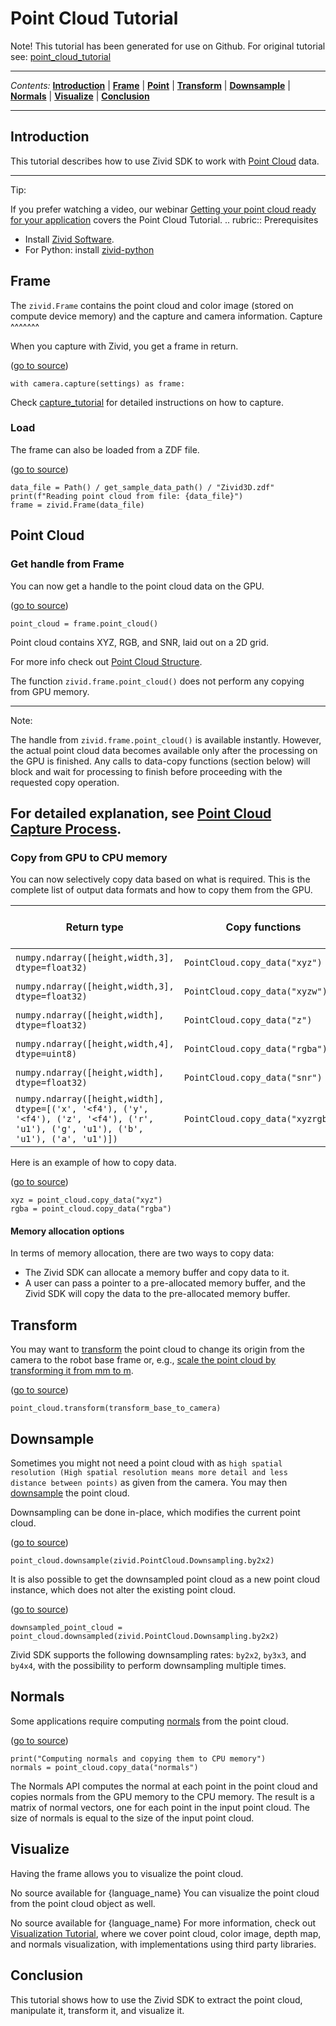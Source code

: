 # Point Cloud Tutorial

Note\! This tutorial has been generated for use on Github. For original
tutorial see:
[point\_cloud\_tutorial](https://support.zivid.com/latest/academy/applications/point-cloud-tutorial.html)



---

*Contents:*
[**Introduction**](#Introduction) |
[**Frame**](#Frame) |
[**Point**](#Point-Cloud) |
[**Transform**](#Transform) |
[**Downsample**](#Downsample) |
[**Normals**](#Normals) |
[**Visualize**](#Visualize) |
[**Conclusion**](#Conclusion)

---



## Introduction

This tutorial describes how to use Zivid SDK to work with [Point
Cloud](https://support.zivid.com/latest//reference-articles/point-cloud-structure-and-output-formats.html)
data.

-----

Tip:

If you prefer watching a video, our webinar [Getting your point cloud
ready for your
application](https://www.zivid.com/webinars-page?wchannelid=ffpqbqc7sg&wmediaid=h66zph71vo)
covers the Point Cloud Tutorial. .. rubric:: Prerequisites

  - Install [Zivid
    Software](https://support.zivid.com/latest//getting-started/software-installation.html).
  - For Python: install
    [zivid-python](https://github.com/zivid/zivid-python#installation)

## Frame

The `zivid.Frame` contains the point cloud and color image (stored on
compute device memory) and the capture and camera information. Capture
^^^^^^^

When you capture with Zivid, you get a frame in return.

([go to
source](https://github.com/zivid/zivid-python-samples/tree/master//source/camera/basic/capture.py#L30))

``` sourceCode python
with camera.capture(settings) as frame:
```

Check
[capture\_tutorial](https://github.com/zivid/zivid-python-samples/tree/master/source/camera/basic/capture_tutorial.md)
for detailed instructions on how to capture.

### Load

The frame can also be loaded from a ZDF file.

([go to
source](https://github.com/zivid/zivid-python-samples/tree/master//source/applications/basic/file_formats/read_iterate_zdf.py#L18-L20))

``` sourceCode python
data_file = Path() / get_sample_data_path() / "Zivid3D.zdf"
print(f"Reading point cloud from file: {data_file}")
frame = zivid.Frame(data_file)
```

## Point Cloud

### Get handle from Frame

You can now get a handle to the point cloud data on the GPU.

([go to
source](https://github.com/zivid/zivid-python-samples/tree/master//source/applications/basic/file_formats/read_iterate_zdf.py#L24))

``` sourceCode python
point_cloud = frame.point_cloud()
```

Point cloud contains XYZ, RGB, and SNR, laid out on a 2D grid.

For more info check out [Point Cloud
Structure](https://support.zivid.com/latest//reference-articles/point-cloud-structure-and-output-formats.html).

The function `zivid.frame.point_cloud()` does not perform any copying
from GPU memory.

-----

Note:

The handle from `zivid.frame.point_cloud()` is available instantly.
However, the actual point cloud data becomes available only after the
processing on the GPU is finished. Any calls to data-copy functions
(section below) will block and wait for processing to finish before
proceeding with the requested copy operation.

For detailed explanation, see [Point Cloud Capture
Process](https://support.zivid.com/latest/academy/camera/point-cloud-capture-process.html).
----

### Copy from GPU to CPU memory

You can now selectively copy data based on what is required. This is the
complete list of output data formats and how to copy them from the GPU.

| Return type                                                                                                                           | Copy functions                    | Data per pixel | Total data |
| ------------------------------------------------------------------------------------------------------------------------------------- | --------------------------------- | -------------- | ---------- |
| `numpy.ndarray([height,width,3], dtype=float32)`                                                                                      | `PointCloud.copy_data("xyz")`     | 12 bytes       | 28 MB      |
| `numpy.ndarray([height,width,3], dtype=float32)`                                                                                      | `PointCloud.copy_data("xyzw")`    | 16 bytes       | 37 MB      |
| `numpy.ndarray([height,width], dtype=float32)`                                                                                        | `PointCloud.copy_data("z")`       | 4 bytes        | 9 MB       |
| `numpy.ndarray([height,width,4], dtype=uint8)`                                                                                        | `PointCloud.copy_data("rgba")`    | 4 bytes        | 9 MB       |
| `numpy.ndarray([height,width], dtype=float32)`                                                                                        | `PointCloud.copy_data("snr")`     | 4 bytes        | 9 MB       |
| `numpy.ndarray([height,width], dtype=[('x', '<f4'), ('y', '<f4'), ('z', '<f4'), ('r', 'u1'), ('g', 'u1'), ('b', 'u1'), ('a', 'u1')])` | `PointCloud.copy_data("xyzrgba")` | 16 bytes       | 37 MB      |

Here is an example of how to copy data.

([go to
source](https://github.com/zivid/zivid-python-samples/tree/master//source/applications/basic/file_formats/read_iterate_zdf.py#L26-L27))

``` sourceCode python
xyz = point_cloud.copy_data("xyz")
rgba = point_cloud.copy_data("rgba")
```

#### Memory allocation options

In terms of memory allocation, there are two ways to copy data:

  - The Zivid SDK can allocate a memory buffer and copy data to it.
  - A user can pass a pointer to a pre-allocated memory buffer, and the
    Zivid SDK will copy the data to the pre-allocated memory buffer.

## Transform

You may want to
[transform](https://support.zivid.com/latest//academy/applications/transform.html)
the point cloud to change its origin from the camera to the robot base
frame or, e.g., [scale the point cloud by transforming it from mm to
m](https://support.zivid.com/latest//academy/applications/transform/transform-millimeters-to-meters.html).

([go to
source](https://github.com/zivid/zivid-python-samples/tree/master//source/applications/advanced/hand_eye_calibration/utilize_hand_eye_calibration.py#L126))

``` sourceCode python
point_cloud.transform(transform_base_to_camera)
```

## Downsample

Sometimes you might not need a point cloud with as `high spatial
resolution (High spatial resolution means more detail and less distance
between points)` as given from the camera. You may then
[downsample](https://support.zivid.com/latest//academy/applications/downsampling.html)
the point cloud.

Downsampling can be done in-place, which modifies the current point
cloud.

([go to
source](https://github.com/zivid/zivid-python-samples/tree/master//source/applications/advanced/downsample.py#L41))

``` sourceCode python
point_cloud.downsample(zivid.PointCloud.Downsampling.by2x2)
```

It is also possible to get the downsampled point cloud as a new point
cloud instance, which does not alter the existing point cloud.

([go to
source](https://github.com/zivid/zivid-python-samples/tree/master//source/applications/advanced/downsample.py#L34))

``` sourceCode python
downsampled_point_cloud = point_cloud.downsampled(zivid.PointCloud.Downsampling.by2x2)
```

Zivid SDK supports the following downsampling rates: `by2x2`, `by3x3`,
and `by4x4`, with the possibility to perform downsampling multiple
times.

## Normals

Some applications require computing
[normals](https://support.zivid.com/latest//academy/applications/normals.html)
from the point cloud.

([go to
source](https://github.com/zivid/zivid-python-samples/tree/master//source/camera/advanced/capture_hdr_print_normals.py#L49-L50))

``` sourceCode python
print("Computing normals and copying them to CPU memory")
normals = point_cloud.copy_data("normals")
```

The Normals API computes the normal at each point in the point cloud and
copies normals from the GPU memory to the CPU memory. The result is a
matrix of normal vectors, one for each point in the input point cloud.
The size of normals is equal to the size of the input point cloud.

## Visualize

Having the frame allows you to visualize the point cloud.

No source available for {language\_name} You can visualize the point
cloud from the point cloud object as well.

No source available for {language\_name} For more information, check out
[Visualization
Tutorial](https://support.zivid.com/latest/academy/applications/visualization-tutorial.html),
where we cover point cloud, color image, depth map, and normals
visualization, with implementations using third party libraries.

## Conclusion

This tutorial shows how to use the Zivid SDK to extract the point cloud,
manipulate it, transform it, and visualize it.
